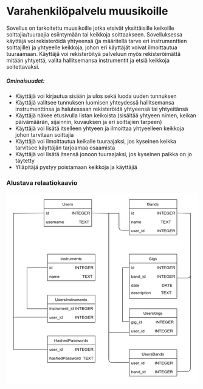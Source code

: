 # Varahenkilöpalvelu muusikoille


Sovellus on tarkoitettu muusikoille jotka etsivät yksittäisille keikoille soittajia/tuuraajia esiintymään tai keikkoja soittaakseen. Sovelluksessa käyttäjä voi rekisteröidä yhtyeensä (ja määritellä tarve eri instrumenttien soittajille) ja yhtyeelle keikkoja, johon eri käyttäjät voivat ilmoittautua tuuraamaan. Käyttäjä voi rekisteröityä palveluun myös rekisteröimättä mitään yhtyettä, valita hallitsemansa instrumentit ja etsiä keikkoja soitettavaksi.
  
##### Ominaisuudet:

- Käyttäjä voi kirjautua sisään ja ulos sekä luoda uuden tunnuksen
- Käyttäjä valitsee tunnuksen luomisen yhteydessä hallitsemansa instrumenttinsa ja halutessaan rekisteröidä yhtyeensä tai yhtyeitänsä
- Käyttäjä näkee etusivulla listan keikoista (sisältää yhtyeen nimen, keikan päivämäärän, sijainnin, kuvauksen ja eri soittajien tarpeen)
- Käyttäjä voi lisätä itselleen yhtyeen ja ilmoittaa yhtyeelleen keikkoja johon tarvitaan soittajia
- Käyttäjä voi ilmoittautua keikalle tuuraajaksi, jos kyseinen keikka tarvitsee käyttäjän tarjoamaa osaamista
- Käyttäjä voi lisätä itsensä jonoon tuuraajaksi, jos kyseinen paikka on jo täytetty
- Ylläpitäjä pystyy poistamaan keikkoja ja käyttäjiä


### Alustava relaatiokaavio

![schema](https://github.com/Faktatykki/musician-reserve-service/blob/main/documentation/spareperson_schema.png)





